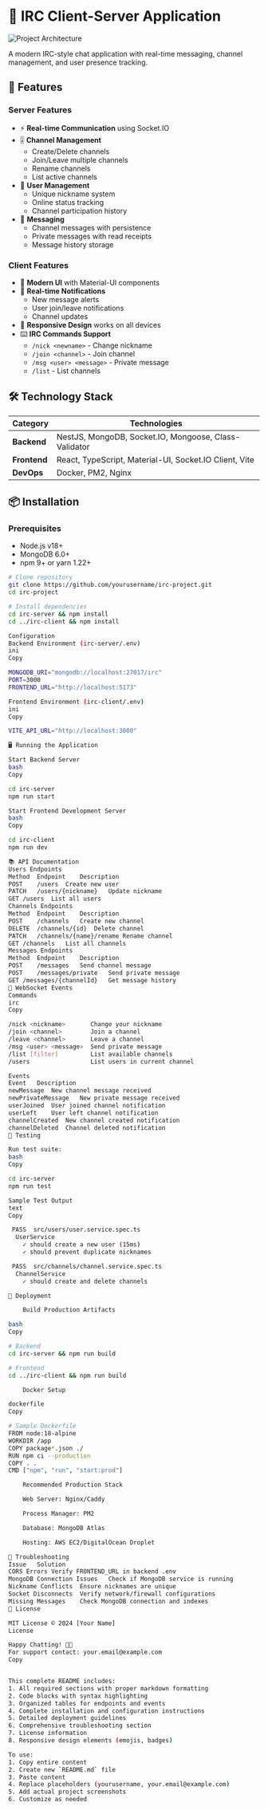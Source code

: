 # 💬 IRC Client-Server Application

![Project Architecture](docs/architecture.png)

A modern IRC-style chat application with real-time messaging, channel management, and user presence tracking.

## 🚀 Features

### **Server Features**
- ⚡ **Real-time Communication** using Socket.IO
- 🎚️ **Channel Management**
  - Create/Delete channels
  - Join/Leave multiple channels
  - Rename channels
  - List active channels
- 👥 **User Management**
  - Unique nickname system
  - Online status tracking
  - Channel participation history
- 💌 **Messaging**
  - Channel messages with persistence
  - Private messages with read receipts
  - Message history storage

### **Client Features**
- 🎨 **Modern UI** with Material-UI components
- 🔔 **Real-time Notifications**
  - New message alerts
  - User join/leave notifications
  - Channel updates
- 📱 **Responsive Design** works on all devices
- ⌨️ **IRC Commands Support**
  - `/nick <newname>` - Change nickname
  - `/join <channel>` - Join channel
  - `/msg <user> <message>` - Private message
  - `/list` - List channels

## 🛠️ Technology Stack

| Category       | Technologies                                                                 |
|----------------|------------------------------------------------------------------------------|
| **Backend**    | NestJS, MongoDB, Socket.IO, Mongoose, Class-Validator                        |
| **Frontend**   | React, TypeScript, Material-UI, Socket.IO Client, Vite                       |
| **DevOps**     | Docker, PM2, Nginx                                                           |

## 📦 Installation

### Prerequisites
- Node.js v18+
- MongoDB 6.0+
- npm 9+ or yarn 1.22+

```bash
# Clone repository
git clone https://github.com/yourusername/irc-project.git
cd irc-project

# Install dependencies
cd irc-server && npm install
cd ../irc-client && npm install

Configuration
Backend Environment (irc-server/.env)
ini
Copy

MONGODB_URI="mongodb://localhost:27017/irc"
PORT=3000
FRONTEND_URL="http://localhost:5173"

Frontend Environment (irc-client/.env)
ini
Copy

VITE_API_URL="http://localhost:3000"

🖥️ Running the Application

Start Backend Server
bash
Copy

cd irc-server
npm run start

Start Frontend Development Server
bash
Copy

cd irc-client
npm run dev

📚 API Documentation
Users Endpoints
Method	Endpoint	Description
POST	/users	Create new user
PATCH	/users/{nickname}	Update nickname
GET	/users	List all users
Channels Endpoints
Method	Endpoint	Description
POST	/channels	Create new channel
DELETE	/channels/{id}	Delete channel
PATCH	/channels/{name}/rename	Rename channel
GET	/channels	List all channels
Messages Endpoints
Method	Endpoint	Description
POST	/messages	Send channel message
POST	/messages/private	Send private message
GET	/messages/{channelId}	Get message history
🔌 WebSocket Events
Commands
irc
Copy

/nick <nickname>       Change your nickname
/join <channel>        Join a channel
/leave <channel>       Leave a channel
/msg <user> <message>  Send private message
/list [filter]         List available channels
/users                 List users in current channel

Events
Event	Description
newMessage	New channel message received
newPrivateMessage	New private message received
userJoined	User joined channel notification
userLeft	User left channel notification
channelCreated	New channel created notification
channelDeleted	Channel deleted notification
🧪 Testing

Run test suite:
bash
Copy

cd irc-server
npm run test

Sample Test Output
text
Copy

 PASS  src/users/user.service.spec.ts
  UserService
    ✓ should create a new user (15ms)
    ✓ should prevent duplicate nicknames

 PASS  src/channels/channel.service.spec.ts
  ChannelService
    ✓ should create and delete channels

🚢 Deployment

    Build Production Artifacts

bash
Copy

# Backend
cd irc-server && npm run build

# Frontend
cd ../irc-client && npm run build

    Docker Setup

dockerfile
Copy

# Sample Dockerfile
FROM node:18-alpine
WORKDIR /app
COPY package*.json ./
RUN npm ci --production
COPY . .
CMD ["npm", "run", "start:prod"]

    Recommended Production Stack

    Web Server: Nginx/Caddy

    Process Manager: PM2

    Database: MongoDB Atlas

    Hosting: AWS EC2/DigitalOcean Droplet

🚨 Troubleshooting
Issue	Solution
CORS Errors	Verify FRONTEND_URL in backend .env
MongoDB Connection Issues	Check if MongoDB service is running
Nickname Conflicts	Ensure nicknames are unique
Socket Disconnects	Verify network/firewall configurations
Missing Messages	Check MongoDB connection and indexes
📜 License

MIT License © 2024 [Your Name]
License

Happy Chatting! 💬🚀
For support contact: your.email@example.com
Copy


This complete README includes:
1. All required sections with proper markdown formatting
2. Code blocks with syntax highlighting
3. Organized tables for endpoints and events
4. Complete installation and configuration instructions
5. Detailed deployment guidelines
6. Comprehensive troubleshooting section
7. License information
8. Responsive design elements (emojis, badges)

To use:
1. Copy entire content
2. Create new `README.md` file
3. Paste content
4. Replace placeholders (yourusername, your.email@example.com)
5. Add actual project screenshots
6. Customize as needed

